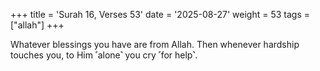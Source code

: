 +++
title = 'Surah 16, Verses 53'
date = '2025-08-27'
weight = 53
tags = ["allah"]
+++

Whatever blessings you have are from Allah. Then whenever hardship touches you, to Him ˹alone˺ you cry ˹for help˺.